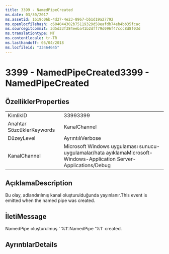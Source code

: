 ```yaml
---
title: 3399 - NamedPipeCreated
ms.date: 03/30/2017
ms.assetid: 1619c06b-4d27-4e23-8967-bb1d19a27792
ms.openlocfilehash: c604044302b75119329d58eafdb74eb4bb35fcac
ms.sourcegitcommit: 3d5d33f384eeba41b2dff79d096f47ccc8d8f03d
ms.translationtype: MT
ms.contentlocale: tr-TR
ms.lasthandoff: 05/04/2018
ms.locfileid: "33464645"
---
```

# <a name="3399---namedpipecreated"></a><span data-ttu-id="db664-102">3399 - NamedPipeCreated</span><span class="sxs-lookup"><span data-stu-id="db664-102">3399 - NamedPipeCreated</span></span>
## <a name="properties"></a><span data-ttu-id="db664-103">Özellikler</span><span class="sxs-lookup"><span data-stu-id="db664-103">Properties</span></span>  
  
|||  
|-|-|  
|<span data-ttu-id="db664-104">Kimlik</span><span class="sxs-lookup"><span data-stu-id="db664-104">ID</span></span>|<span data-ttu-id="db664-105">3399</span><span class="sxs-lookup"><span data-stu-id="db664-105">3399</span></span>|  
|<span data-ttu-id="db664-106">Anahtar Sözcükler</span><span class="sxs-lookup"><span data-stu-id="db664-106">Keywords</span></span>|<span data-ttu-id="db664-107">Kanal</span><span class="sxs-lookup"><span data-stu-id="db664-107">Channel</span></span>|  
|<span data-ttu-id="db664-108">Düzey</span><span class="sxs-lookup"><span data-stu-id="db664-108">Level</span></span>|<span data-ttu-id="db664-109">Ayrıntılı</span><span class="sxs-lookup"><span data-stu-id="db664-109">Verbose</span></span>|  
|<span data-ttu-id="db664-110">Kanal</span><span class="sxs-lookup"><span data-stu-id="db664-110">Channel</span></span>|<span data-ttu-id="db664-111">Microsoft Windows uygulaması sunucu-uygulamalar/hata ayıklama</span><span class="sxs-lookup"><span data-stu-id="db664-111">Microsoft-Windows-Application Server-Applications/Debug</span></span>|  
  
## <a name="description"></a><span data-ttu-id="db664-112">Açıklama</span><span class="sxs-lookup"><span data-stu-id="db664-112">Description</span></span>  
 <span data-ttu-id="db664-113">Bu olay, adlandırılmış kanal oluşturulduğunda yayınlanır.</span><span class="sxs-lookup"><span data-stu-id="db664-113">This event is emitted when the named pipe was created.</span></span>  
  
## <a name="message"></a><span data-ttu-id="db664-114">İleti</span><span class="sxs-lookup"><span data-stu-id="db664-114">Message</span></span>  
 <span data-ttu-id="db664-115">NamedPipe oluşturulmuş ' %1'.</span><span class="sxs-lookup"><span data-stu-id="db664-115">NamedPipe '%1' created.</span></span>  
  
## <a name="details"></a><span data-ttu-id="db664-116">Ayrıntılar</span><span class="sxs-lookup"><span data-stu-id="db664-116">Details</span></span>

